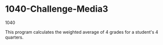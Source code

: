# 1040-Challenge-Media3
 1040

This program calculates the weighted average of 4 grades for a student's 4 quarters.